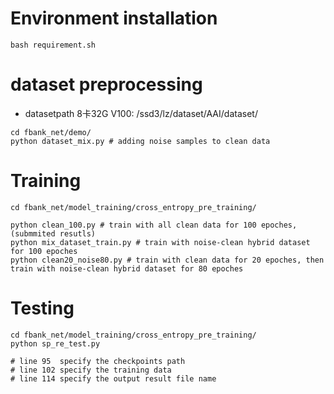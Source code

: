 # Environment installation
```
bash requirement.sh
```
# dataset preprocessing
- datasetpath 
8卡32G V100: /ssd3/lz/dataset/AAI/dataset/
```
cd fbank_net/demo/
python dataset_mix.py # adding noise samples to clean data

```

# Training
```
cd fbank_net/model_training/cross_entropy_pre_training/

python clean_100.py # train with all clean data for 100 epoches, (submmited resutls)
python mix_dataset_train.py # train with noise-clean hybrid dataset for 100 epoches
python clean20_noise80.py # train with clean data for 20 epoches, then train with noise-clean hybrid dataset for 80 epoches
```

# Testing
```
cd fbank_net/model_training/cross_entropy_pre_training/
python sp_re_test.py 

# line 95  specify the checkpoints path
# line 102 specify the training data
# line 114 specify the output result file name 
```